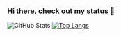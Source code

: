 ### Hi there, check out my status 👋

<!--
**Malmulla19/Malmulla19** is a ✨ _special_ ✨ repository because its `README.md` (this file) appears on your GitHub profile.

Here are some ideas to get you started:

- 🔭 I’m currently working on ...
- 🌱 I’m currently learning ...
- 👯 I’m looking to collaborate on ...
- 🤔 I’m looking for help with ...
- 💬 Ask me about ...
- 📫 How to reach me: ...
- 😄 Pronouns: ...
- ⚡ Fun fact: ...
-->
![GitHub Stats](https://github-readme-stats.vercel.app/api?username=Malmulla19&theme=tokyonight)
[![Top Langs](https://github-readme-stats.vercel.app/api/top-langs/?username=malmulla19&layout=compact&theme=tokyonight)](https://github.com/anuraghazra/github-readme-stats)
